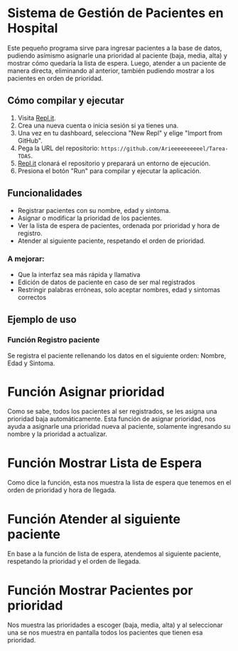 # Sistema de Gestión de Pacientes en Hospital

Este pequeño programa sirve para ingresar pacientes a la base de datos, pudiendo asímismo asignarle una prioridad al paciente (baja, media, alta) y mostrar cómo quedaría la lista de espera. Luego, atender a un paciente de manera directa, eliminando al anterior, también pudiendo mostrar a los pacientes en orden de prioridad.

## Cómo compilar y ejecutar

1. Visita [Repl.it](https://repl.it/).
2. Crea una nueva cuenta o inicia sesión si ya tienes una.
3. Una vez en tu dashboard, selecciona "New Repl" y elige "Import from GitHub".
4. Pega la URL del repositorio: `https://github.com/Arieeeeeeeeeel/Tarea-TDAS`.
5. [Repl.it](http://repl.it/) clonará el repositorio y preparará un entorno de ejecución.
6. Presiona el botón "Run" para compilar y ejecutar la aplicación.

## Funcionalidades

- Registrar pacientes con su nombre, edad y sintoma. 
- Asignar o modificar la prioridad de los pacientes.
- Ver la lista de espera de pacientes, ordenada por prioridad y hora de registro.
- Atender al siguiente paciente, respetando el orden de prioridad.

### A mejorar:

- Que la interfaz sea más rápida y llamativa
- Edición de datos de paciente en caso de ser mal registrados
- Restringir palabras erróneas, solo aceptar nombres, edad y sintomas correctos

## Ejemplo de uso
### Función Registro paciente
Se registra el paciente rellenando los datos en el siguiente orden: Nombre, Edad y Sintoma.
# Función Asignar prioridad
Como se sabe, todos los pacientes al ser registrados, se les asigna una prioridad baja automáticamente. Esta función de asignar prioridad, nos ayuda a asignarle una prioridad nueva al paciente, solamente ingresando su nombre y la prioridad a actualizar.
# Función Mostrar Lista de Espera
Como dice la función, esta nos muestra la lista de espera que tenemos en el orden de prioridad y hora de llegada.
# Función Atender al siguiente paciente
En base a la función de lista de espera, atendemos al siguiente paciente, respetando la prioridad y el orden de llegada.
# Función Mostrar Pacientes por prioridad
Nos muestra las prioridades a escoger (baja, media, alta) y al seleccionar una se nos muestra en pantalla todos los pacientes que tienen esa prioridad.



